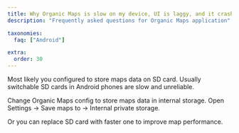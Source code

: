 ```yaml
---
title: Why Organic Maps is slow on my device, UI is laggy, and it crashes randomly?
description: "Frequently asked questions for Organic Maps application"

taxonomies:
  faq: ["Android"]

extra:
  order: 30
---
```


Most likely you configured to store maps data on SD card. Usually switchable SD cards in Android phones are slow and unreliable.

Change Organic Maps config to store maps data in internal storage. Open Settings → Save maps to → Internal private storage.

Or you can replace SD card with faster one to improve map performance.

